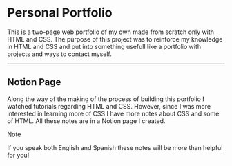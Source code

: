 # Personal Portfolio

This is a two-page web portfolio of my own made from scratch only with HTML and CSS. The purpose of this project was to reinforce my knowledge in HTML and CSS and put into something usefull like a portfolio with projects and ways to contact myself. 

----------------------------

## Notion Page
Along the way of the making of the process of building this portfolio I watched tutorials regarding HTML and CSS. However, since I was more interested in learning more of CSS I have more notes about CSS and some of HTML. All these notes are in a Notion page I created. 

> [!NOTE]
> If you speak both English and Spanish these notes will be more than helpful for you!


